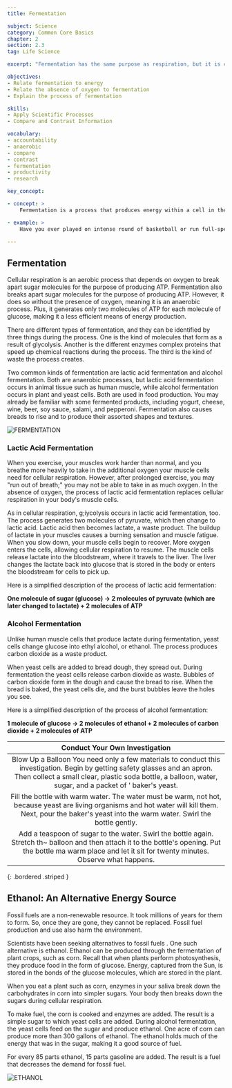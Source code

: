 ```yaml
---
title: Fermentation

subject: Science
category: Common Core Basics
chapter: 2
section: 2.3
tag: Life Science

excerpt: "Fermentation has the same purpose as respiration, but it is conducted in the absence of oxygen. It yields fewer molecules of ATP, making it less efficient than respiration."

objectives:
- Relate fermentation to energy
- Relate the absence of oxygen to fermentation
- Explain the process of fermentation

skills:
- Apply Scientific Processes
- Compare and Contrast Information

vocabulary:
- accountability
- anaerobic
- compare
- contrast
- fermentation
- productivity
- research

key_concept:

- concept: >
    Fermentation is a process that produces energy within a cell in the absence of oxygen.

- example: >
    Have you ever played on intense round of basketball or run full-speed for a long distance? Activities like these o~en leave you with burning muscles. You may also experience shortness of breath. What causes the burn, and how is it related to breathing? Both are good questions. In order to answer them, we need to examine the process of fermentation.

---
```


## Fermentation

Cellular respiration is an aerobic process that depends on oxygen to break apart sugar molecules for the purpose of producing ATP. Fermentation also breaks apart sugar molecules for the purpose of producing ATP. However, it does so without the presence of oxygen, meaning it is an anaerobic process. Plus, it generates only two molecules of ATP for each molecule of glucose, making it a less efficient means of energy production.

There are different types of fermentation, and they can be identified by three things during the process. One is the kind of molecules that form as a result of glycolysis. Another is the different enzymes complex proteins that speed up chemical reactions during the process. The third is the kind of waste the process creates.

Two common kinds of fermentation are lactic acid fermentation and alcohol fermentation. Both are anaerobic processes, but lactic acid fermentation occurs in animal tissue such as human muscle, while alcohol fermentation occurs in plant and yeast cells. Both are used in food production. You may already be familiar with some fermented products, including yogurt, cheese, wine, beer, soy sauce, salami, and pepperoni. Fermentation also causes breads to rise and to produce their assorted shapes and textures.

![FERMENTATION]()

### Lactic Acid Fermentation

When you exercise, your muscles work harder than normal, and you breathe more heavily to take in the additional oxygen your muscle cells need for cellular respiration. However, after prolonged exercise, you may "run out of breath;" you may not be able to take in as much oxygen. In the absence of oxygen, the process of lactic acid fermentation replaces cellular respiration in your body's muscle cells.

As in cellular respiration, g;iycolysis occurs in lactic acid fermentation, too. The process generates two molecules of pyruvate, which then change to lactic acid. Lactic acid then becomes lactate, a waste product. The buildup of lactate in your muscles causes a burning sensation and muscle fatigue. When you slow down, your muscle cells begin to recover. More oxygen enters the cells, allowing cellular respiration to resume. The muscle cells release lactate into the bloodstream, where it travels to the liver. The liver changes the lactate back into glucose that is stored in the body or enters the bloodstream for cells to pick up.

Here is a simplified description of the process of lactic acid fermentation:

**One molecule of sugar (glucose) &rarr; 2 molecules of pyruvate (which are later changed to lactate) + 2 molecules of ATP**

### Alcohol Fermentation

Unlike human muscle cells that produce lactate during fermentation, yeast cells change glucose into ethyl alcohol, or ethanol. The process produces carbon dioxide as a waste product.

When yeast cells are added to bread dough, they spread out. During fermentation the yeast cells release carbon dioxide as waste. Bubbles of carbon dioxide form in the dough and cause the bread to rise. When the bread is baked, the yeast cells die, and the burst bubbles leave the holes you see.

Here is a simplified description of the process of alcohol fermentation:

**1 molecule of glucose &rarr; 2 molecules of ethanol + 2 molecules of carbon dioxide + 2 molecules of ATP**

| Conduct Your Own Investigation |
|:-:|
| Blow Up a Balloon You need only a few materials to conduct this investigation. Begin by getting safety glasses and an apron. Then collect a small clear, plastic soda bottle, a balloon, water, sugar, and a packet of ' baker's yeast. |
| Fill the bottle with warm water. The water must be warm, not hot, because yeast are living organisms and hot water will kill them. Next, pour the baker's yeast into the warm water. Swirl the bottle gently. |
| Add a teaspoon of sugar to the water. Swirl the bottle again. Stretch th~ balloon and then attach it to the bottle's opening. Put the bottle ma warm place and let it sit for twenty minutes. Observe what happens. |
{: .bordered .striped }

## Ethanol: An Alternative Energy Source

Fossil fuels are a non-renewable resource. It took millions of years for them to form. So, once they are gone, they cannot be replaced. Fossil fuel production and use also harm the environment.

Scientists have been seeking alternatives to fossil fuels . One such alternative is ethanol. Ethanol can be produced through the fermentation of plant crops, such as corn. Recall that when plants perform photosynthesis, they produce food in the form of glucose. Energy, captured from the Sun, is stored in the bonds of the glucose molecules, which are stored in the plant.

When you eat a plant such as corn, enzymes in your saliva break down the carbohydrates in corn into simpler sugars. Your body then breaks down the sugars during cellular respiration.

To make fuel, the corn is cooked and enzymes are added. The result is a simple sugar to which yeast cells are added. During alcohol fermentation, the yeast cells feed on the sugar and produce ethanol. One acre of corn can produce more than 300 gallons of ethanol. The ethanol holds much of the energy that was in the sugar, making it a good source of fuel.

For every 85 parts ethanol, 15 parts gasoline are added. The result is a fuel that decreases the demand for fossil fuel.

![ETHANOL]()
